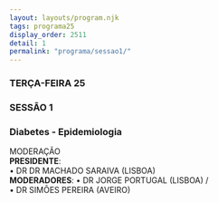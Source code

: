 ```yaml
---
layout: layouts/program.njk
tags: programa25
display_order: 2511
detail: 1
permalink: "programa/sessao1/"
---
```

### TERÇA-FEIRA 25  
### SESSÃO 1
### Diabetes - Epidemiologia   

MODERAÇÃO   
**PRESIDENTE**:   
• DR DR MACHADO SARAIVA (LISBOA)    
**MODERADORES**: 
• DR JORGE PORTUGAL (LISBOA) /   
• DR SIMÕES PEREIRA (AVEIRO)
